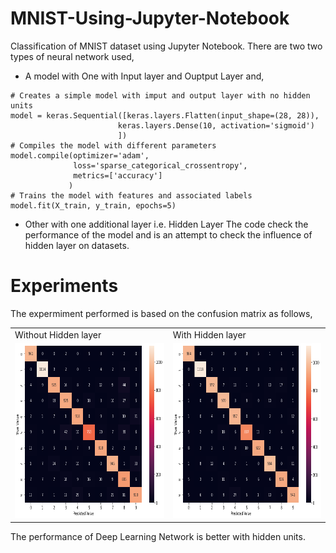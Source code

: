 # MNIST-Using-Jupyter-Notebook
Classification of MNIST dataset using Jupyter Notebook. There are two two types of neural network used,
- A model with One with Input layer and Ouptput Layer and,
```
# Creates a simple model with imput and output layer with no hidden units
model = keras.Sequential([keras.layers.Flatten(input_shape=(28, 28)),
                        keras.layers.Dense(10, activation='sigmoid')
                        ])
# Compiles the model with different parameters
model.compile(optimizer='adam',
              loss='sparse_categorical_crossentropy',
              metrics=['accuracy']
             )
# Trains the model with features and associated labels
model.fit(X_train, y_train, epochs=5)
```
- Other with one additional layer i.e. Hidden Layer
The code check the performance of the model and is an attempt to check the influence of hidden layer on datasets.

# Experiments
The expermiment performed is based on the confusion matrix as follows,

<table>
  <tr>
    <td>Without Hidden layer</td>
     <td>With Hidden layer</td>
  </tr>
  <tr>
    <td><img src="https://github.com/amitk0693/MNIST-Using-Jupyter-Notebook/blob/55f81e1b546569a37d71110c34cd5f5ed022c9c8/cnf1.png" width=380 height=280></td>
    <td><img src="https://github.com/amitk0693/MNIST-Using-Jupyter-Notebook/blob/55f81e1b546569a37d71110c34cd5f5ed022c9c8/cnf2.png" width=380 height=280></td>
  </tr>
 </table>
 
The performance of Deep Learning Network is better with hidden units.
